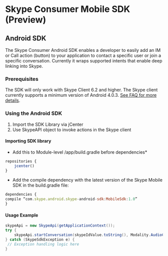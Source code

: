 Skype Consumer Mobile SDK (Preview)
===================================

## Android SDK

The Skype Consumer Android SDK enables a developer to easily add an IM or Call action (button) to your application to contact a specific user or join a specific conversation. Currently it wraps supported intents that enable deep linking into Skype.

### Prerequisites 
The SDK will only work with Skype Client 6.2 and higher. The Skype client currently supports a minimum version of Android 4.0.3. [See FAQ for more details](https://support.skype.com/en/faq/FA10328/what-are-the-system-requirements-for-skype).

### Using the Android SDK

1. Import the SDK Library via jCenter
2. Use SkypeAPI object to invoke actions in the Skype client

#### Importing SDK library

* Add this to Module-level /app/build.gradle before dependencies*
```javascript
repositories {
	jcenter()
}
```

* Add the compile dependency with the latest version of the Skype Mobile SDK in the build.gradle file:
```javascript
dependencies {
compile “com.skype.android.skype-android-sdk:MobileSdk:1.0”
}
```

#### Usage Example
```java
skypeApi = new SkypeApi(getApplicationContext());
try {
    skypeApi.startConversation(skypeIdValue.toString(), Modality.AudioCall);
} catch (SkypeSdkException e) {
 // Exception handling logic here
}
```



